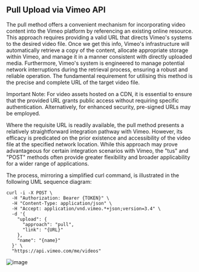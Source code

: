 ## Pull Upload via Vimeo API

The pull method offers a convenient mechanism for incorporating video content into the Vimeo platform by referencing an existing online resource. This approach requires providing a valid URL that directs Vimeo's systems to the desired video file. Once we get this info, Vimeo's infrastructure will automatically retrieve a copy of the content, allocate appropriate storage within Vimeo, and manage it in a manner consistent with directly uploaded media. Furthermore, Vimeo's system is engineered to manage potential network interruptions during the retrieval process, ensuring a robust and reliable operation. The fundamental requirement for utilising this method is the precise and complete URL of the target video file.

Important Note: For video assets hosted on a CDN, it is essential to ensure that the provided URL grants public access without requiring specific authentication. Alternatively, for enhanced security, pre-signed URLs may be employed.

Where the requisite URL is readily available, the pull method presents a relatively straightforward integration pathway with Vimeo. However, its efficacy is predicated on the prior existence and accessibility of the video file at the specified network location. While this approach may prove advantageous for certain integration scenarios with Vimeo, the "tus" and "POST" methods often provide greater flexibility and broader applicability for a wider range of applications.

The process, mirroring a simplified curl command, is illustrated in the following UML sequence diagram:

~~~```bash
curl -i -X POST \
  -H "Authorization: Bearer {TOKEN}" \
  -H "Content-Type: application/json" \
  -H "Accept: application/vnd.vimeo.*+json;version=3.4" \
  -d '{
    "upload": {
      "approach": "pull",
      "link": "{URL}"
    },
    "name": "{name}"
  }' \
  "https://api.vimeo.com/me/videos"
~~~

![image](https://github.com/user-attachments/assets/cf37cf56-6f9f-4e7d-b1fb-db03e8e2ab52)
